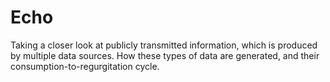 # Echo
Taking a closer look at publicly transmitted information, which is produced by multiple data sources. How these types of data are generated, and their consumption-to-regurgitation cycle.
